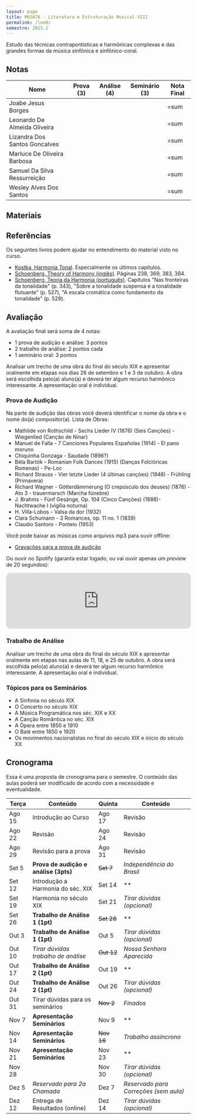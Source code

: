 ```yaml
---
layout: page
title: MUSA76 - Literatura e Estruturação Musical VIII
permalink: /lem8/
semestre: 2023.2
---
```


Estudo das técnicas contrapontísticas e harmônicas complexas e das grandes
formas da música sinfônica e sinfônico-coral.


## Notas

| Nome                          | Prova (3) | Análise (4) | Seminário (3) | Nota Final |
|-------------------------------|-----------|-------------|---------------|------------|
| Joabe Jesus Borges            |           |             |               | =sum       |
| Leonardo De Almeida Oliveira  |           |             |               | =sum       |
| Lizandra Dos Santos Goncalves |           |             |               | =sum       |
| Marluce De Oliveira Barbosa   |           |             |               | =sum       |
| Samuel Da Silva Ressurreição  |           |             |               | =sum       |
| Wesley Alves Dos Santos       |           |             |               | =sum       |


## Materiais



## Referências

Os seguintes livros podem ajudar no entendimento do material visto no curso.

- [Kostka, Harmonia Tonal][7]. Especialmente os últimos capítulos.
- [Schoenberg, Theory of Harmony (inglês)][8]. Páginas 238, 369, 383, 384.
- [Schoenberg, Teoria da Harmonia (português)][9]. Capítulos "Nas fronteiras da
  tonalidade" (p. 343), "Sobre a tonalidade suspensa e a tonalidade flutuante"
  (p. 527), "A escala cromática como fundamento da tonalidade" (p. 529).


[7]: https://www.dropbox.com/s/upnuczqhv0zeqa9/Kostka%20Tonal%20Harmony%20Traduzido.pdf?dl=0
[8]: https://www.dropbox.com/s/tka12cssiqfaglm/Schoenberg%20Arnold%20Theory%20of%20Harmony.pdf?dl=0
[9]: https://www.dropbox.com/s/1u9drv7yqpmr5kw/Schoenberg%20Harmonia.pdf?dl=0


## Avaliação

A avaliação final será soma de 4 notas:

  * 1 prova de audição e análise: 3 pontos
  * 2 trabalho de análise: 2 pontos cada
  * 1 seminário oral: 3 pontos

Analisar um trecho de uma obra do final do século XIX e apresentar oralmente em
etapas nos dias 26 de setembro e 1 e 3 de outubro. A obra será escolhida pelo(a)
aluno(a) e deverá ter algum recurso harmônico interessante. A apresentação oral
é individual.

### Prova de Audição

Na parte de audição das obras você deverá identificar o nome da obra e o nome
do(a) compositor(a). Lista de Obras:

- Mathilde von Rothschild - Sechs Lieder IV (1876) (Seis Canções) - Wiegenlied (Canção de Ninar)
- Manuel de Falla - 7 Canciones Populares Españolas (1914) - El pano moruno
- Chiquinha Gonzaga - Saudade (1896?)
- Béla Bartók - Romanian Folk Dances (1915) (Danças Folclóricas Romenas) - Pe-Loc
- Richard Strauss - Vier letzte Lieder (4 últimas canções) (1948) - Frühling (Primavera)
- Richard Wagner - Götterdämmerung (O crepúsculo dos deuses) (1876) - Ato 3 - trauermarsch (Marcha fúnebre)
- J. Brahms - Fünf Gesänge, Op. 104 (Cinco Canções) (1888)- Nachtwache I (vigília noturna)
- H. Villa-Lobos - Valsa da dor (1932)
- Clara Schumann - 3 Romances, op. 11 no. 1 (1839)
- Claudio Santoro - Ponteio (1953)

Você pode baixar as músicas como arquivos mp3 para ouvir offline:

- [Gravações para a prova de audição][1]

Ou ouvir no Spotify (garanta estar logado, ou vai ouvir apenas um _preview_ de 20 segundos):

[1]: https://www.dropbox.com/scl/fi/nob4v0ldo85dsa5qakg4k/Musicas-Audicao-LEM-8.zip?rlkey=x63f8pc08l1mtqoizgk5n643k&dl=0


<iframe style="border-radius:12px" src="https://open.spotify.com/embed/playlist/17zoY7Z7cKROeZH4x8hnLS?utm_source=generator" width="100%" height="152" frameBorder="0" allowfullscreen="" allow="autoplay; clipboard-write; encrypted-media; fullscreen; picture-in-picture" loading="lazy"></iframe>


### Trabalho de Análise

Analisar um trecho de uma obra do final do século XIX e apresentar oralmente em
etapas nas aulas de 11, 18, e 25 de outubro. A obra será escolhida pelo(a)
aluno(a) e deverá ter algum recurso harmônico interessante. A apresentação oral
é individual.


### Tópicos para os Seminários

- A Sinfonia no século XIX
- O Concerto no século XIX
- A Música Programática nos séc. XIX e XX
- A Canção Romântica no séc. XIX
- A Ópera entre 1850 e 1910
- O Balé entre 1850 e 1920
- Os movimentos nacionalistas no final do século XIX e início do século XX



## Cronograma

Essa é uma proposta de cronograma para o semestre. O conteúdo das aulas poderá
ser modificado de acordo com a necessidade e eventualidade.

| Terça  | Conteúdo                              | Quinta     | Conteúdo                              |
|--------|---------------------------------------|------------|---------------------------------------|
| Ago 15 | Introdução ao Curso                   | Ago 17     | Revisão                               |
| Ago 22 | Revisão                               | Ago 24     | Revisão                               |
| Ago 29 | Revisão para a prova                  | Ago 31     | Revisão                               |
| Set 5  | **Prova de audição e análise (3pts)** | ~~Set 7~~  | _Independência do Brasil_             |
| Set 12 | Introdução a Harmonia do séc. XIX     | Set 14     | \*\*                                  |
| Set 19 | Harmonia no século XIX                | Set 21     | _Tirar dúvidas (opcional)_            |
| Set 26 | **Trabalho de Análise 1 (1pt)**       | ~~Set 28~~ | \*\*                                  |
| Out 3  | **Trabalho de Análise 1 (1pt)**       | Out 5      | _Tirar dúvidas (opcional)_            |
| Out 10 | _Tirar dúvidas trabalho de análise_   | ~~Out 12~~ | _Nossa Senhora Aparecida_             |
| Out 17 | **Trabalho de Análise 2 (1pt)**       | Out 19     | \*\*                                  |
| Out 24 | **Trabalho de Análise 2 (1pt)**       | Out 26     | _Tirar dúvidas (opcional)_            |
| Out 31 | Tirar dúvidas para os seminários      | ~~Nov 2~~  | _Finados_                             |
| Nov 7  | **Apresentação Seminários**           | Nov 9      | \*\*                                  |
| Nov 14 | **Apresentação Seminários**           | ~~Nov 16~~ | _Trabalho assíncrono_                 |
| Nov 21 | **Apresentação Seminários**           | Nov 23     | \*\*                                  |
| Nov 28 |                                       | Nov 30     | _Tirar dúvidas (opcional)_            |
| Dez 5  | _Reservado para 2a Chamada_           | Dez 7      | _Reservado para Correções (sem aula)_ |
| Dez 12 | Entrega de Resultados (online)        | Dez 14     | _Tirar dúvidas (opcional)_            |
